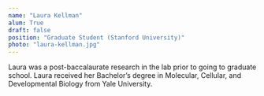 ```yaml
---
name: "Laura Kellman"
alum: True
draft: false
position: "Graduate Student (Stanford University)"
photo: "laura-kellman.jpg"
---
```


Laura was a post-baccalaurate research in the lab prior to going to graduate
school. Laura received her Bachelor’s degree in Molecular, Cellular, and 
Developmental Biology from Yale University.
